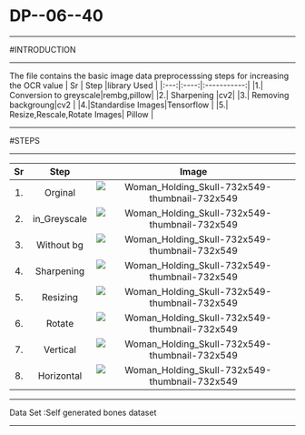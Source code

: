 # DP--06--40
***
#INTRODUCTION
***
The file contains the basic image data preprocesssing steps for increasing the OCR value 
| Sr | Step |library Used |
|:---:|:----:|:-----------:|
|1.| Conversion to greyscale|rembg,pillow|
|2.| Sharpening |cv2|
|3.| Removing backgroung|cv2 |
|4.|Standardise Images|Tensorflow |
|5.| Resize,Rescale,Rotate Images| Pillow |
***
   #STEPS
***
| Sr | Step | Image|
|:---:|:----:|:----:|
| 1. | Orginal| ![Woman_Holding_Skull-732x549-thumbnail-732x549](https://github.com/Ketanpolawar/DP--06-40/assets/115727322/60cce4cd-c2b4-49ee-9e66-679f993c109c ) |                                                                                                                             |
| 2. | in_Greyscale|![Woman_Holding_Skull-732x549-thumbnail-732x549](https://github.com/Ketanpolawar/DP--06-40/assets/115727322/7db52f1f-2482-4b49-92ef-f97821046b73) |
| 3. | Without bg|![Woman_Holding_Skull-732x549-thumbnail-732x549](https://github.com/Ketanpolawar/DP--06-40/assets/115727322/d6280ce8-f0f2-4ccb-950d-41f003631e4a)|
| 4. | Sharpening|![Woman_Holding_Skull-732x549-thumbnail-732x549](https://github.com/Ketanpolawar/DP--06--40/assets/115727322/e9fce731-b0a5-43eb-a7d2-8af60b2702b9)|
| 5. | Resizing | ![Woman_Holding_Skull-732x549-thumbnail-732x549](https://github.com/Ketanpolawar/DP--06--40/assets/115727322/91fb2bb2-69d3-469f-95fa-9f569c85bdf7)|
| 6. | Rotate | ![Woman_Holding_Skull-732x549-thumbnail-732x549](https://github.com/Ketanpolawar/DP--06--40/assets/115727322/182aae69-d36f-43dd-8c0d-50f35a41af1c)|
| 7. | Vertical |![Woman_Holding_Skull-732x549-thumbnail-732x549](https://github.com/Ketanpolawar/DP--06--40/assets/115727322/d0ba3037-2ac3-4d11-b932-23cdd2395e7d)|
| 8. | Horizontal |![Woman_Holding_Skull-732x549-thumbnail-732x549](https://github.com/Ketanpolawar/DP--06--40/assets/115727322/08f38a25-e893-4ac5-8184-a0df3e82f8f0)|


***
Data Set :Self generated bones dataset
***

